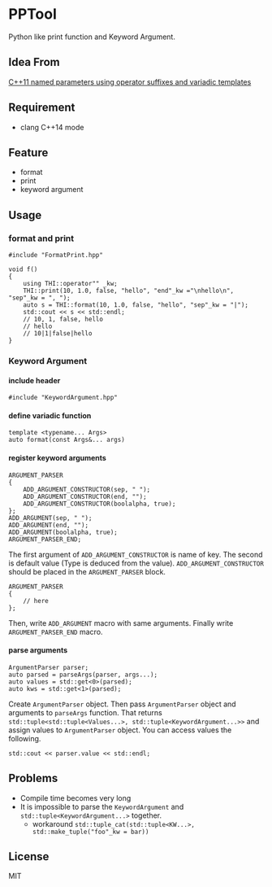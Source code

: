 PPTool
======

Python like print function and Keyword Argument.

## Idea From

[C++11 named parameters using operator suffixes and variadic templates](http://justinvh.blogspot.jp/2012/10/c11-named-parameters-using-operator.html)

## Requirement

- clang C++14 mode

## Feature

- format
- print
- keyword argument

## Usage

### format and print

```
#include "FormatPrint.hpp"

void f()
{
    using THI::operator"" _kw;
    THI::print(10, 1.0, false, "hello", "end"_kw ="\nhello\n", "sep"_kw = ", ");
    auto s = THI::format(10, 1.0, false, "hello", "sep"_kw = "|");
    std::cout << s << std::endl;
    // 10, 1, false, hello
    // hello
    // 10|1|false|hello
}
```

### Keyword Argument

#### include header

```
#include "KeywordArgument.hpp"
```

#### define variadic function

```
template <typename... Args>
auto format(const Args&... args)
```

#### register keyword arguments

```
ARGUMENT_PARSER
{
    ADD_ARGUMENT_CONSTRUCTOR(sep, " ");
    ADD_ARGUMENT_CONSTRUCTOR(end, "");
    ADD_ARGUMENT_CONSTRUCTOR(boolalpha, true);
};
ADD_ARGUMENT(sep, " ");
ADD_ARGUMENT(end, "");
ADD_ARGUMENT(boolalpha, true);
ARGUMENT_PARSER_END;
```

The first argument of `ADD_ARGUMENT_CONSTRUCTOR` is name of key. The second is default value (Type is deduced from the value).
`ADD_ARGUMENT_CONSTRUCTOR` should be placed in the `ARGUMENT_PARSER` block.

```
ARGUMENT_PARSER
{
    // here
};
```

Then, write `ADD_ARGUMENT` macro with same arguments. Finally write `ARGUMENT_PARSER_END` macro.

#### parse arguments

```
ArgumentParser parser;
auto parsed = parseArgs(parser, args...);
auto values = std::get<0>(parsed);
auto kws = std::get<1>(parsed);
```

Create `ArgumentParser` object. Then pass `ArgumentParser` object and arguments to `parseArgs` function.
That returns `std::tuple<std::tuple<Values...>, std::tuple<KeywordArgument...>>` and assign values to `ArgumentParser` object.
You can access values the following.

```
std::cout << parser.value << std::endl;
```

## Problems

- Compile time becomes very long
- It is impossible to parse the `KeywordArgument` and `std::tuple<KeywordArgument...>` together.
    - workaround `std::tuple_cat(std::tuple<KW...>, std::make_tuple("foo"_kw = bar))`

## License

MIT

